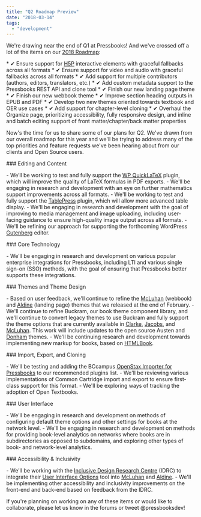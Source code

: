 ```yaml
---
title: "Q2 Roadmap Preview"
date: "2018-03-14"
tags: 
  - "development"
---
```


We're drawing near the end of Q1 at Pressbooks! And we've crossed off a lot of the items on our [2018 Roadmap](https://pressbooks.org/roadmap/):

\* ✔ Ensure support for [H5P](https://h5p.org/wordpress) interactive elements with graceful fallbacks across all formats \* ✔ Ensure support for video and audio with graceful fallbacks across all formats \* ✔ Add support for multiple contributors (authors, editors, translators, etc.) \* ✔ Add custom metadata support to the Pressbooks REST API and clone tool \* ✔ Finish our new landing page theme \* ✔ Finish our new webbook theme \* ✔ Improve section heading outputs in EPUB and PDF \* ✔ Develop two new themes oriented towards textbook and OER use cases \* ✔ Add support for chapter-level cloning \* ✔ Overhaul the Organize page, prioritizing accessibility, fully responsive design, and inline and batch editing support of front matter/chapter/back matter properties

Now's the time for us to share some of our plans for Q2. We've drawn from our overall roadmap for this year and we'll be trying to address many of the top priorities and feature requests we've been hearing about from our clients and Open Source users.

\### Editing and Content

\- We’ll be working to test and fully support the [WP QuickLaTeX](https://wordpress.org/plugins/wp-quicklatex/) plugin, which will improve the quality of LaTeX formulas in PDF exports. - We'll be engaging in research and development with an eye on further mathematics support improvements across all formats. - We'll be working to test and fully support the [TablePress](https://wordpress.org/plugins/tablepress/) plugin, which will allow more advanced table display. - We'll be engaging in research and development with the goal of improving to media management and image uploading, including user-facing guidance to ensure high-quality image output across all formats. - We'll be refining our approach for supporting the forthcoming WordPress [Gutenberg](https://wordpress.org/gutenberg/) editor.

\### Core Technology

\- We'll be engaging in research and development on various popular enterprise integrations for Pressbooks, including LTI and various single sign-on (SSO) methods, with the goal of ensuring that Pressbooks better supports these integrations.

\### Themes and Theme Design

\- Based on user feedback, we'll continue to refine the [McLuhan](https://github.com/pressbooks/pressbooks-book) (webbook) and [Aldine](https://github.com/pressbooks/pressbooks-aldine) (landing page) themes that we released at the end of February. - We'll continue to refine Buckram, our book theme component library, and we'll continue to convert legacy themes to use Buckram and fully support the theme options that are currently available in [Clarke](https://github.com/pressbooks/pressbooks-clarke), [Jacobs](https://github.com/pressbooks/pressbooks-jacobs), and [McLuhan](https://github.com/pressbooks/pressbooks-book). This work will include updates to the open source Austen and [Donham](https://github.com/pressbooks/pressbooks-donham) themes. - We'll be continuing research and development towards implementing new markup for books, based on [HTMLBook](http://oreillymedia.github.io/HTMLBook).

\### Import, Export, and Cloning

\- We'll be testing and adding the BCcampus [OpenStax Importer for Pressbooks](https://github.com/BCcampus/pressbooks-openstax-import) to our recommended plugins list. - We'll be reviewing various implementations of Common Cartridge import and export to ensure first-class support for this format. - We'll be exploring ways of tracking the adoption of Open Textbooks.

\### User Interface

\- We'll be engaging in research and development on methods of configuring default theme options and other settings for books at the network level. - We'll be engaging in research and development on methods for providing book-level analytics on networks where books are in subdirectories as opposed to subdomains, and exploring other types of book- and network-level analytics.

\### Accessibility & Inclusivity

\- We'll be working with the [Inclusive Design Research Centre](https://idrc.ocadu.ca/) (IDRC) to integrate their [User Interface Options](https://docs.fluidproject.org/infusion/development/tutorial-userInterfaceOptions/UserInterfaceOptions.html) tool into [McLuhan](https://github.com/pressbooks/pressbooks-book) and [Aldine](https://github.com/pressbooks/pressbooks-aldine). - We'll be implementing other accessibility and inclusivity improvements on the front-end and back-end based on feedback from the IDRC.

If you're planning on working on any of these items or would like to collaborate, please let us know in the forums or tweet @pressbooksdev!
